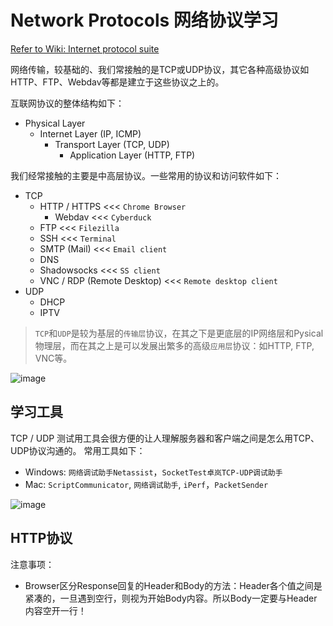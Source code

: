 # Network Protocols 网络协议学习

[Refer to Wiki: Internet protocol suite](https://www.wikiwand.com/en/Internet_protocol_suite)

网络传输，较基础的、我们常接触的是TCP或UDP协议，其它各种高级协议如HTTP、FTP、Webdav等都是建立于这些协议之上的。

互联网协议的整体结构如下：
- Physical Layer
    - Internet Layer (IP, ICMP)
        - Transport Layer (TCP, UDP)
            - Application Layer (HTTP, FTP)

我们经常接触的主要是中高层协议。一些常用的协议和访问软件如下：
- TCP
    - HTTP /  HTTPS    <<<  `Chrome Browser`
        - Webdav   <<< `Cyberduck`
    - FTP   <<< `Filezilla`
    - SSH   <<< `Terminal`
    - SMTP (Mail)    <<< `Email client`
    - DNS
    - Shadowsocks   <<< `SS client`
    - VNC / RDP (Remote Desktop)    <<< `Remote desktop client`
- UDP
    - DHCP
    - IPTV

> `TCP`和`UDP`是较为基层的`传输层`协议，在其之下是更底层的IP网络层和Pysical物理层，而在其之上是可以发展出繁多的高级`应用层`协议：如HTTP, FTP, VNC等。

![image](https://user-images.githubusercontent.com/14041622/48396713-525f9680-e756-11e8-820e-100216d7eb44.png)

## 学习工具

TCP / UDP 测试用工具会很方便的让人理解服务器和客户端之间是怎么用TCP、UDP协议沟通的。
常用工具如下：
- Windows: `网络调试助手Netassist`，`SocketTest卓岚TCP-UDP调试助手`
- Mac: `ScriptCommunicator`, `网络调试助手`, `iPerf`，`PacketSender`

![image](https://user-images.githubusercontent.com/14041622/48399131-bcc80500-e75d-11e8-9f06-f5ddfd8a1bf2.png)



## HTTP协议

注意事项：
- Browser区分Response回复的Header和Body的方法：Header各个值之间是紧凑的，一旦遇到空行，则视为开始Body内容。所以Body一定要与Header内容空开一行！

